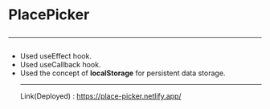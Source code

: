 # PlacePicker<hr>
- Used useEffect hook.<br>
- Used useCallback hook.<br>
- Used the concept of **localStorage** for persistent data storage.<br><hr>
Link(Deployed) : https://place-picker.netlify.app/
